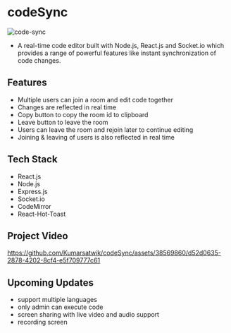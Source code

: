 # codeSync
![code-sync](https://github.com/Kumarsatwik/codeSync/assets/38569860/fa36ae60-32e0-4777-a855-adae466c7073)

- A real-time code editor built with Node.js, React.js and Socket.io which provides a range of powerful features like instant synchronization of code changes. 

## Features
- Multiple users can join a room and edit code together
- Changes are reflected in real time
- Copy button to copy the room id to clipboard
- Leave button to leave the room
- Users can leave the room and rejoin later to continue editing
- Joining & leaving of users is also reflected in real time
 
## Tech Stack
- React.js
- Node.js
- Express.js
- Socket.io
- CodeMirror
- React-Hot-Toast

## Project Video
https://github.com/Kumarsatwik/codeSync/assets/38569860/d52d0635-2878-4202-8cf4-e5f709777c61

## Upcoming Updates
- support multiple languages
- only admin can execute code
- screen sharing with live video and audio support
- recording screen

